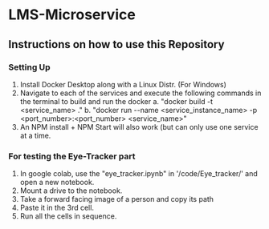 # LMS-Microservice

## Instructions on how to use this Repository
### Setting Up
1. Install Docker Desktop along with a Linux Distr. (For Windows)
2. Navigate to each of the services and execute the following commands in the terminal to build and run the docker
  a. "docker build -t <service_name> ."
  b. "docker run --name <service_instance_name> -p <port_number>:<port_number> <service_name>"
3. An NPM install + NPM Start will also work (but can only use one service at a time.

### For testing the Eye-Tracker part
1. In google colab, use the "eye_tracker.ipynb" in '/code/Eye_tracker/' and open a new notebook.
2. Mount a drive to the notebook.
3. Take a forward facing image of a person and copy its path
4. Paste it in the 3rd cell.
5. Run all the cells in sequence.
